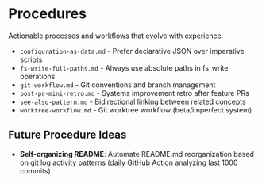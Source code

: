 # Procedures

Actionable processes and workflows that evolve with experience.

- `configuration-as-data.md` - Prefer declarative JSON over imperative scripts
- `fs-write-full-paths.md` - Always use absolute paths in fs_write operations
- `git-workflow.md` - Git conventions and branch management
- `post-pr-mini-retro.md` - Systems improvement retro after feature PRs
- `see-also-pattern.md` - Bidirectional linking between related concepts
- `worktree-workflow.md` - Git worktree workflow (beta/imperfect system)

## Future Procedure Ideas
- **Self-organizing README**: Automate README.md reorganization based on git log activity patterns (daily GitHub Action analyzing last 1000 commits)
